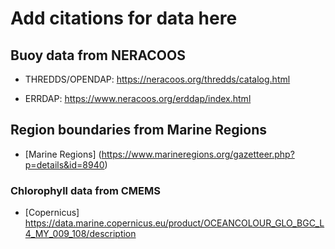 # Add citations for data here

## Buoy data from NERACOOS

 + THREDDS/OPENDAP: https://neracoos.org/thredds/catalog.html

 + ERRDAP: https://www.neracoos.org/erddap/index.html
 
## Region boundaries from Marine Regions
 
  + [Marine Regions] (https://www.marineregions.org/gazetteer.php?p=details&id=8940)

### Chlorophyll data from CMEMS

+ [Copernicus] https://data.marine.copernicus.eu/product/OCEANCOLOUR_GLO_BGC_L4_MY_009_108/description
